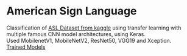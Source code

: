 # American Sign Language
Classification of [ASL Dataset from kaggle](https://www.kaggle.com/datasets/ayuraj/asl-dataset?fbclid=IwAR2QxnczQNqAt0MEbVaXcSIOuyuxlLbAed3VIj6xuv5Hu1DSboZuYVHCsnM) using transfer learning with multiple famous CNN model architectures, using Keras.  
Used MobilenetV1, MobileNetV2, ResNet50, VGG19 and Xception.  
[Trained Models](https://drive.google.com/drive/folders/1Lb5thBjc28-Gro9-N4TVXfjzT5Iy4D3l?usp=sharing)
